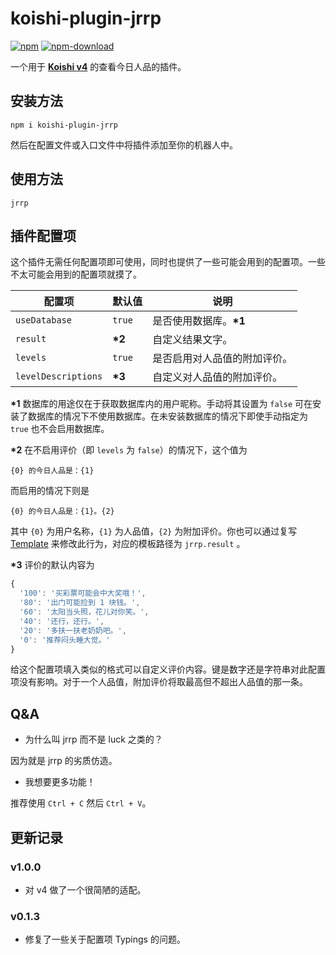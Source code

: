 # koishi-plugin-jrrp

[![npm](https://img.shields.io/npm/v/koishi-plugin-jrrp?style=flat-square)](https://www.npmjs.com/package/koishi-plugin-jrrp)
[![npm-download](https://img.shields.io/npm/dw/koishi-plugin-jrrp?style=flat-square)](https://www.npmjs.com/package/koishi-plugin-jrrp)

一个用于 **[Koishi v4](https://github.com/koishijs/koishi)** 的查看今日人品的插件。

## 安装方法

```shell
npm i koishi-plugin-jrrp
```

然后在配置文件或入口文件中将插件添加至你的机器人中。

## 使用方法

```
jrrp
```

## 插件配置项

这个插件无需任何配置项即可使用，同时也提供了一些可能会用到的配置项。一些不太可能会用到的配置项就摸了。

| 配置项 | 默认值 | 说明 |
| - | - | - |
| `useDatabase` | `true` | 是否使用数据库。**\*1** |
| `result` | **\*2** | 自定义结果文字。 |
| `levels` | `true` | 是否启用对人品值的附加评价。 |
| `levelDescriptions` | **\*3** | 自定义对人品值的附加评价。 |

**\*1** 数据库的用途仅在于获取数据库内的用户昵称。手动将其设置为 `false` 可在安装了数据库的情况下不使用数据库。在未安装数据库的情况下即使手动指定为 `true` 也不会启用数据库。

**\*2** 在不启用评价（即 `levels` 为 `false`）的情况下，这个值为
```
{0} 的今日人品是：{1}
```
而启用的情况下则是
```
{0} 的今日人品是：{1}。{2}
```
其中 `{0}` 为用户名称，`{1}` 为人品值，`{2}` 为附加评价。你也可以通过复写 [Template](https://koishi.js.org/api/global.html#template-path-params) 来修改此行为，对应的模板路径为 `jrrp.result` 。

**\*3** 评价的默认内容为
```js
{
  '100': '买彩票可能会中大奖哦！',
  '80': '出门可能捡到 1 块钱。',
  '60': '太阳当头照，花儿对你笑。',
  '40': '还行，还行。',
  '20': '多扶一扶老奶奶吧。',
  '0': '推荐闷头睡大觉。'
}
```
给这个配置项填入类似的格式可以自定义评价内容。键是数字还是字符串对此配置项没有影响。对于一个人品值，附加评价将取最高但不超出人品值的那一条。

## Q&A

- 为什么叫 jrrp 而不是 luck 之类的？

因为就是 jrrp 的劣质仿造。

- 我想要更多功能！

推荐使用 `Ctrl + C` 然后 `Ctrl + V`。

## 更新记录

### v1.0.0

- 对 v4 做了一个很简陋的适配。

### v0.1.3

- 修复了一些关于配置项 Typings 的问题。
